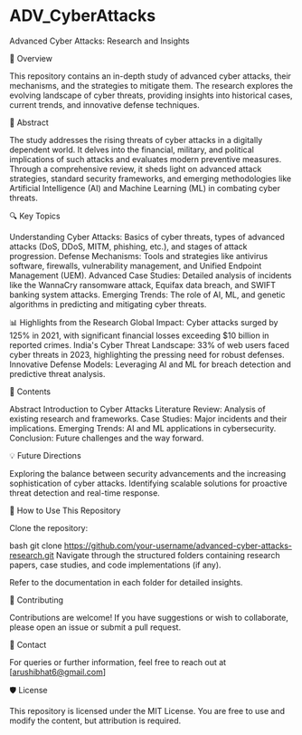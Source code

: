 # ADV_CyberAttacks

Advanced Cyber Attacks: Research and Insights

📄 Overview

This repository contains an in-depth study of advanced cyber attacks, their mechanisms, and the strategies to mitigate them. The research explores the evolving landscape of cyber threats, providing insights into historical cases, current trends, and innovative defense techniques.

🧐 Abstract

The study addresses the rising threats of cyber attacks in a digitally dependent world. It delves into the financial, military, and political implications of such attacks and evaluates modern preventive measures. Through a comprehensive review, it sheds light on advanced attack strategies, standard security frameworks, and emerging methodologies like Artificial Intelligence (AI) and Machine Learning (ML) in combating cyber threats.

🔍 Key Topics

Understanding Cyber Attacks: Basics of cyber threats, types of advanced attacks (DoS, DDoS, MITM, phishing, etc.), and stages of attack progression.
Defense Mechanisms: Tools and strategies like antivirus software, firewalls, vulnerability management, and Unified Endpoint Management (UEM).
Advanced Case Studies: Detailed analysis of incidents like the WannaCry ransomware attack, Equifax data breach, and SWIFT banking system attacks.
Emerging Trends: The role of AI, ML, and genetic algorithms in predicting and mitigating cyber threats.

📊 Highlights from the Research
Global Impact: Cyber attacks surged by 125% in 2021, with significant financial losses exceeding $10 billion in reported crimes.
India's Cyber Threat Landscape: 33% of web users faced cyber threats in 2023, highlighting the pressing need for robust defenses.
Innovative Defense Models: Leveraging AI and ML for breach detection and predictive threat analysis.

📂 Contents

Abstract
Introduction to Cyber Attacks
Literature Review: Analysis of existing research and frameworks.
Case Studies: Major incidents and their implications.
Emerging Trends: AI and ML applications in cybersecurity.
Conclusion: Future challenges and the way forward.

💡 Future Directions

Exploring the balance between security advancements and the increasing sophistication of cyber attacks.
Identifying scalable solutions for proactive threat detection and real-time response.

📘 How to Use This Repository

Clone the repository:

bash
git clone https://github.com/your-username/advanced-cyber-attacks-research.git
Navigate through the structured folders containing research papers, case studies, and code implementations (if any).

Refer to the documentation in each folder for detailed insights.

🤝 Contributing

Contributions are welcome! If you have suggestions or wish to collaborate, please open an issue or submit a pull request.

📧 Contact

For queries or further information, feel free to reach out at [arushibhat6@gmail.com]

🛡️ License

This repository is licensed under the MIT License. You are free to use and modify the content, but attribution is required.

